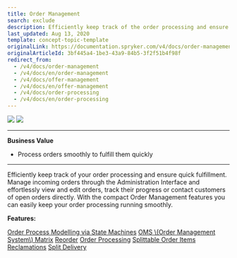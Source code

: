 ```yaml
---
title: Order Management
search: exclude
description: Efficiently keep track of the order processing and ensure quick fulfillment. With the Order Management, you can keep your order processing running smoothly.
last_updated: Aug 13, 2020
template: concept-topic-template
originalLink: https://documentation.spryker.com/v4/docs/order-management
originalArticleId: 3bf445a4-1be3-43a9-84b5-3f2f51b4f98f
redirect_from:
  - /v4/docs/order-management
  - /v4/docs/en/order-management
  - /v4/docs/offer-management
  - /v4/docs/en/offer-management
  - /v4/docs/order-processing
  - /v4/docs/en/order-processing
---
```


<div class='feature-text'>
    <div class='feature-images'>
    <img class="light-mode" src="https://spryker.s3.eu-central-1.amazonaws.com/docs/Document+360/Capabilities+icons/light/Order+Management.svg"/>
    <img class="dark-mode" src="https://spryker.s3.eu-central-1.amazonaws.com/docs/Document+360/Capabilities+icons/dark/Order+Management.svg"/>
    </div>
    <div class="feature-text-wrap">

***
**Business Value**
* Process orders smoothly to fulfill them quickly
***

Efficiently keep track of your order processing and ensure quick fulfillment. Manage incoming orders through the Administration Interface and effortlessly view and edit orders, track their progress or contact customers of open orders directly. With the compact Order Management features you can easily keep your order processing running smoothly.
</div>
</div>

**Features:**
<div>
<a class="feature-link" href="/docs/scos/dev/back-end-development/data-manipulation/datapayload-conversion/state-machine/order-process-modelling-via-state-machines.html">Order Process Modelling via State Machines</a>
<a class="feature-link" href="/docs/scos/user/features/{{page.version}}/order-management-feature-overview/oms-order-management-system-matrix.html">OMS \(Order Management System\) Matrix</a>
<a class="feature-link" href="/docs/scos/user/features/{{page.version}}/reorder-feature-overview.html">Reorder</a>
<a class="feature-link" href="/docs/scos/user/features/{{page.version}}/order-management-feature-overview/order-management-feature-overview.html">Order Processing</a>
<a class="feature-link" href="/docs/scos/user/features/{{page.version}}/order-management-feature-overview/splittable-order-items-overview.html">Splittable Order Items</a>
<a class="feature-link" href="/docs/scos/user/features/{{page.version}}/reclamations-feature-overview.html">Reclamations</a>
<a class="feature-link" href="/docs/scos/user/features/{{page.version}}/order-management-feature-overview/split-delivery-overview.html">Split Delivery</a>
    </div>
